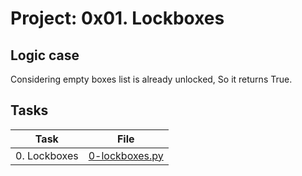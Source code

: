 # Project: 0x01. Lockboxes

## Logic case
Considering empty boxes list is already unlocked, So it returns True.

## Tasks

| Task | File |
| ---- | ---- |
| 0. Lockboxes | [0-lockboxes.py](./0-lockboxes.py) |
